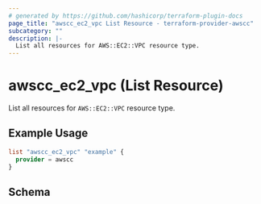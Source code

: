 ```yaml
---
# generated by https://github.com/hashicorp/terraform-plugin-docs
page_title: "awscc_ec2_vpc List Resource - terraform-provider-awscc"
subcategory: ""
description: |-
  List all resources for AWS::EC2::VPC resource type.
---
```


# awscc_ec2_vpc (List Resource)

List all resources for `AWS::EC2::VPC` resource type.

## Example Usage

```terraform
list "awscc_ec2_vpc" "example" {
  provider = awscc
}
```

<!-- schema generated by tfplugindocs -->
## Schema
